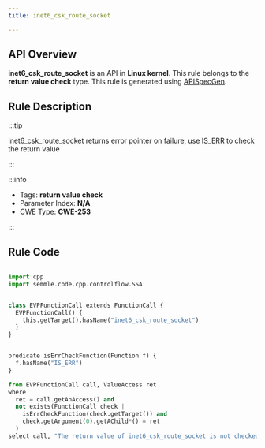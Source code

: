 ```yaml
---
title: inet6_csk_route_socket

---
```



## API Overview
**inet6_csk_route_socket** is an API in **Linux kernel**. This rule belongs to the **return value check** type. This rule is generated using [APISpecGen](../../tools/APISpecGen).
## Rule Description

:::tip

inet6_csk_route_socket returns error pointer on failure, use IS_ERR to check the return value

:::

:::info

- Tags: **return value check**
- Parameter Index: **N/A**
- CWE Type: **CWE-253**

:::

## Rule Code
```python

import cpp
import semmle.code.cpp.controlflow.SSA


class EVPFunctionCall extends FunctionCall {
  EVPFunctionCall() {
    this.getTarget().hasName("inet6_csk_route_socket")
  }
}


predicate isErrCheckFunction(Function f) {
  f.hasName("IS_ERR") 
}

from EVPFunctionCall call, ValueAccess ret
where
  ret = call.getAnAccess() and
  not exists(FunctionCall check |
    isErrCheckFunction(check.getTarget()) and
    check.getArgument(0).getAChild*() = ret
  )
select call, "The return value of inet6_csk_route_socket is not checked with IS_ERR."
    
```